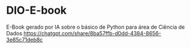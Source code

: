 # DIO-E-book
E-Book gerado por IA sobre o básico de Python para área de Ciência de Dados
https://chatgpt.com/share/8ba57ffb-d0dd-4384-8656-3e85c71deb8c

